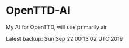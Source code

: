 # OpenTTD-AI
My AI for OpenTTD, will use primarily air

Latest backup: Sun Sep 22 00:13:02 UTC 2019
